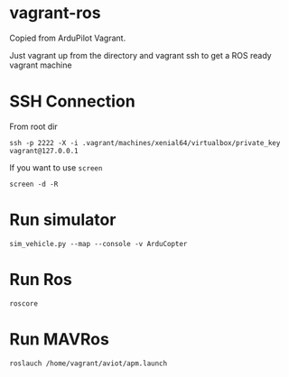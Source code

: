 # vagrant-ros

Copied from ArduPilot Vagrant.

Just vagrant up from the directory and vagrant ssh to get a ROS ready vagrant machine


# SSH Connection

From root dir

```
ssh -p 2222 -X -i .vagrant/machines/xenial64/virtualbox/private_key vagrant@127.0.0.1 
```

If you want to use `screen`
```
screen -d -R
```

# Run simulator

```
sim_vehicle.py --map --console -v ArduCopter
```

# Run Ros

```
roscore
```

# Run MAVRos

```
roslauch /home/vagrant/aviot/apm.launch
```